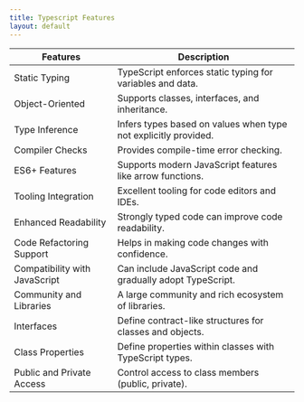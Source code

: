 ```yaml
---
title: Typescript Features
layout: default
---
```



| Features                     | Description                                               |
|------------------------------|-----------------------------------------------------------|
| Static Typing                | TypeScript enforces static typing for variables and data.|
| Object-Oriented              | Supports classes, interfaces, and inheritance.           |
| Type Inference               | Infers types based on values when type not explicitly provided. |
| Compiler Checks              | Provides compile-time error checking.                    |
| ES6+ Features                | Supports modern JavaScript features like arrow functions.|
| Tooling Integration          | Excellent tooling for code editors and IDEs.             |
| Enhanced Readability         | Strongly typed code can improve code readability.        |
| Code Refactoring Support     | Helps in making code changes with confidence.            |
| Compatibility with JavaScript| Can include JavaScript code and gradually adopt TypeScript. |
| Community and Libraries      | A large community and rich ecosystem of libraries.       |
| Interfaces                   | Define contract-like structures for classes and objects.  |
| Class Properties             | Define properties within classes with TypeScript types.  |
| Public and Private Access    | Control access to class members (public, private).      |


